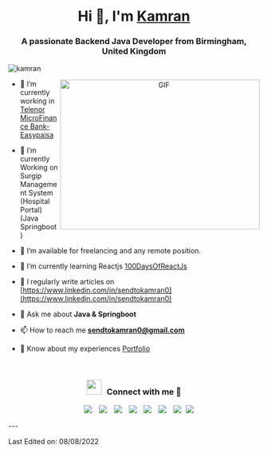 <h1 align="center">Hi 👋, I'm <a href="#" target="blank">
Kamran</a></h1>
<h3 align="center">A passionate Backend Java Developer from Birmingham, United Kingdom</h3>

<p align="left"> <img src="https://komarev.com/ghpvc/?username=100rabhcsmc&label=Profile%20views&color=0e75b6&style=flat" alt="kamran" /> </p>

<a target="_blank" align="center">
  <img align="right" top="500" height="300" width="400" alt="GIF" src="https://media.giphy.com/media/SWoSkN6DxTszqIKEqv/giphy.gif">
</a>

- 🔭 I’m currently working in <a href="https://www.linkedin.com/company/telenormicrofinancebanklimited/mycompany/" target="blank">Telenor MicroFinance Bank- Easypaisa</a>

- 🌱 I’m currently Working on Surgip Management System (Hospital Portal)(Java Springboot)

- 🤝 I’m available for freelancing and any remote position.

- 🌱 I’m currently learning Reactjs <a href="#" target="blank">100DaysOfReactJs</a>

- 📝 I regularly write articles on [https://www.linkedin.com/in/sendtokamran0](https://www.linkedin.com/in/sendtokamran0)

- 💬 Ask me about **Java & Springboot**

- 📫 How to reach me **sendtokamran0@gmail.com**

- 📄 Know about my experiences <a href="https://www.linkedin.com/in/sendtokamran0" target="blank">Portfolio</a>
<br/>
<h3 align="center" > <img src="https://media.giphy.com/media/iY8CRBdQXODJSCERIr/giphy.gif" width="30" height="30" style="margin-right: 10px;">Connect with me 🤝 </h3>

<p align="center">

 <div align="center"  class="icons-social" style="margin-left: 10px;">
        <a style="margin-left: 10px;"  target="_blank" href="https://www.linkedin.com/in/sendtokamran0">
			<img src="https://img.icons8.com/doodle/40/000000/linkedin--v2.png"></a>
        <a style="margin-left: 10px;" target="_blank" href="https://github.com/kamrannn">
		<img src="https://img.icons8.com/doodle/40/000000/github--v1.png"></a>
		<a style="margin-left: 10px;" target="_blank" href="https://www.linkedin.com/in/sendtokamran0">
				<img src="https://img.icons8.com/external-tal-revivo-color-tal-revivo/40/000000/external-stack-overflow-is-a-question-and-answer-site-for-professional-logo-color-tal-revivo.png"></a>
	   <a style="margin-left: 10px;" target="_blank" href="https://www.linkedin.com/in/sendtokamran0">
					<img src="https://img.icons8.com/external-sketchy-juicy-fish/0.6x/external-blog-online-services-sketchy-sketchy-juicy-fish.png"></a>
        <a style="margin-left: 10px;" target="_blank" href="https://instagram.com/i_kamran_abbasi">
			<img src="https://img.icons8.com/doodle/40/000000/instagram-new--v2.png"></a>
		<a style="margin-left: 10px;" target="_blank" href="https://www.linkedin.com/in/sendtokamran0">
			<img src="https://img.icons8.com/doodle/1x/twitter-squared--v2.png" ></a>
		<a style="margin-left: 10px;" target="_blank" href="https://www.linkedin.com/in/sendtokamran0">
				<img src="https://img.icons8.com/doodle/1x/youtube--v2.png" ></a>
		<a style="margin-left: 5px;" target="_blank" href="https://github.com/kamrannn">
					<img src="https://img.icons8.com/plasticine/0.5x/resume.png" ></a>
      </div>

</p>
---

Last Edited on: 08/08/2022
